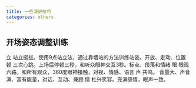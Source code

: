 ```yaml
---
title: 一些演讲技巧
categories: others
---
```


## 开场姿态调整训练

立 站立挺拔。使用9点站立法，通过靠墙站的方法训练站姿。开放、走动、位置
顿 三次心跳。上场后停顿三秒，和听众眼神交互3秒。标点、段落和情绪
眼 眼观六路。和所有观众，360度眼神接触，对视、情感、语言
声 共鸣。 音量大、声音满、富有能量，对话、互动、兼顾
情 杜兴笑容。充满感情，眼声一致。
